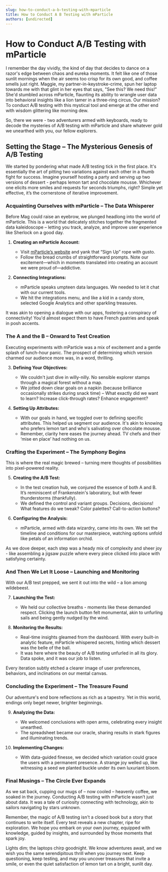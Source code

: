```yaml
---
slug: how-to-conduct-a-b-testing-with-mparticle
title: How to Conduct A B Testing with mParticle
authors: [undirected]
---
```



# How to Conduct A/B Testing with mParticle

I remember the day vividly, the kind of day that decides to dance on a razor's edge between chaos and eureka moments. It felt like one of those sunlit mornings when the air seems too crisp for its own good, and coffee smells just right. Maggie, my partner-in-keystroke-crime, spun her laptop towards me with that glint in her eyes that says, "See this? We need this!" She'd stumbled across mParticle, flaunting its ability to wrangle user data into behavioral insights like a lion tamer in a three-ring circus. Our mission? To conduct A/B testing with this mystical tool and emerge at the other end with wisdom glittering like morning dew.

So, there we were - two adventurers armed with keyboards, ready to decode the mysteries of A/B testing with mParticle and share whatever gold we unearthed with you, our fellow explorers.

## Setting the Stage – The Mysterious Genesis of A/B Testing

We started by pondering what made A/B testing tick in the first place. It's essentially the art of pitting two variations against each other in a thumb fight for success. Imagine yourself hosting a party and serving up two versions of dessert - perhaps lemon tart and chocolate mousse. Whichever one elicits more smiles and requests for seconds triumphs, right? Simple yet effective, it’s the cornerstone of iterative improvement.

### Acquainting Ourselves with mParticle – The Data Whisperer

Before Mag could raise an eyebrow, we plunged headlong into the world of mParticle. This is a world that delicately stitches together the fragmented data kaleidoscope – letting you track, analyze, and improve user experience like Sherlock on a good day. 

1. **Creating an mParticle Account:**
   - Visit [mParticle’s website](https://www.mparticle.com/) and yank that “Sign Up” rope with gusto. 
   - Follow the bread crumbs of straightforward prompts. Note our excitement—which in moments translated into creating an account we were proud of—addictive.

2. **Connecting Integrations:**
   - mParticle speaks umpteen data languages. We needed to let it chat with our current tools. 
   - We hit the integrations menu, and like a kid in a candy store, selected Google Analytics and other sparkling treasures.

It was akin to opening a dialogue with our apps, fostering a conspiracy of connectivity! You'd almost expect them to have French pastries and speak in posh accents.

### The A and the B – Onward to Test Creation 

Executing experiments with mParticle was a mix of excitement and a gentle splash of lunch-hour panic. The prospect of determining which version charmed our audience more was, in a word, thrilling. 

3. **Defining Your Objectives:**
   - We couldn't just dive in willy-nilly. No sensible explorer stamps through a magical forest without a map. 
   - We jotted down clear goals on a napkin (because brilliance occasionally strikes during snack time) – What exactly did we want to learn? Increase click-through rates? Enhance engagement?

4. **Setting Up Attributes:**
   - With our goals in hand, we toggled over to defining specific attributes. This helped us segment our audience.  It's akin to knowing who prefers lemon tart and who's salivating over chocolate mousse.
   - Remember, clarity here eases the journey ahead. TV chefs and their ‘mise en place’ had nothing on us.

### Crafting the Experiment – The Symphony Begins

This is where the real magic brewed – turning mere thoughts of possibilities into pixel-powered reality. 

5. **Creating the A/B Test:**
   - In the test creation hub, we conjured the essence of both A and B. It’s reminiscent of Frankenstein's laboratory, but with fewer thunderstorms (thankfully). 
   - We defined the control and variant groups. Decisions, decisions! What features do we tweak? Color palettes? Call-to-action buttons?

6. **Configuring the Analysis:**
   - mParticle, armed with data wizardry, came into its own. We set the timeline and conditions for our masterpiece, watching options unfold like petals of an information orchid.

As we dove deeper, each step was a heady mix of complexity and sheer joy - like assembling a jigsaw puzzle where every piece clicked into place with satisfying certainty.

### And Then We Let It Loose – Launching and Monitoring

With our A/B test prepped, we sent it out into the wild – a lion among wildebeest.

7. **Launching the Test:**
   - We held our collective breaths - moments like these demanded respect. Clicking the launch button felt monumental, akin to unfurling sails and being gently nudged by the wind.
 
8. **Monitoring the Results:**
   - Real-time insights gleamed from the dashboard. With every built-in analytic feature, mParticle whispered secrets, hinting which dessert was the belle of the ball.
   - It was here where the beauty of A/B testing unfurled in all its glory. Data spoke, and it was our job to listen.

Every iteration subtly etched a clearer image of user preferences, behaviors, and inclinations on our mental canvas.

### Concluding the Experiment – The Treasure Found

Our adventure's end bore reflections as rich as a tapestry. Yet in this world, endings only beget newer, brighter beginnings.

9. **Analyzing the Data:**
   - We welcomed conclusions with open arms, celebrating every insight unearthed. 
   - The spreadsheet became our oracle, sharing results in stark figures and illuminating trends.

10. **Implementing Changes:**
    - With data-guided finesse, we decided which variation could grace the users with a permanent presence. A strange joy welled up, like witnessing a seed we planted buckle under its own luxuriant bloom.

### Final Musings – The Circle Ever Expands

As we sat back, cupping our mugs of – now cooled – heavenly coffee, we soaked in the journey. Conducting A/B testing with mParticle wasn’t just about data. It was a tale of curiosity connecting with technology, akin to sailors navigating by stars unknown.

Remember, the magic of A/B testing isn't a closed book but a story that continues to write itself. Every test reveals a new chapter, ripe for exploration. We hope you embark on your own journey, equipped with knowledge, guided by insights, and surrounded by those moments that spark joy.

Lights dim; the laptops chirp goodnight. We know adventures await, and we wish you the same serendipitous thrill when you journey next. Keep questioning, keep testing, and may you uncover treasures that invite a smile, or even the quiet satisfaction of lemon tart on a bright, sunlit day.